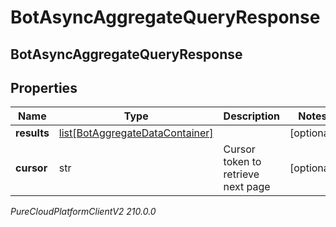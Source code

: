 # BotAsyncAggregateQueryResponse

## BotAsyncAggregateQueryResponse

## Properties

|Name | Type | Description | Notes|
|------------ | ------------- | ------------- | -------------|
| **results** | [list[BotAggregateDataContainer]](BotAggregateDataContainer) |  | [optional] |
| **cursor** | str | Cursor token to retrieve next page | [optional] |



_PureCloudPlatformClientV2 210.0.0_
